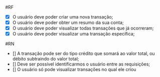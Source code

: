 #RF

- [x] O usuário deve poder criar uma nova transação;
- [x] O usuário deve poder obter um resumo da sua conta;
- [x] O usuário deve poder visualizar todas transações que já ocorreram;
- [x] O usuário deve poder visualizar uma transação específica;

#RN
- [] A transação pode ser do tipo crédito que somará ao valor total, ou débito subtraindo do valor total;
- [] Deve ser possível identificarmos o usuário entre as requisições;
- [] O usuário só pode visualizar transações no qual ele criou